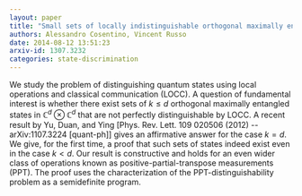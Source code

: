 ```yaml
---
layout: paper
title: "Small sets of locally indistinguishable orthogonal maximally entangled states"
authors: Alessandro Cosentino, Vincent Russo
date: 2014-08-12 13:51:23
arxiv-id: 1307.3232
categories: state-discrimination
---
```


We study the problem of distinguishing quantum states using local operations
and classical communication (LOCC). A question of fundamental interest is
whether there exist sets of $k \leq d$ orthogonal maximally entangled states in
$\mathbb{C}^{d}\otimes\mathbb{C}^{d}$ that are not perfectly distinguishable by
LOCC. A recent result by Yu, Duan, and Ying [Phys. Rev. Lett. 109 020506 (2012)
-- arXiv:1107.3224 [quant-ph]] gives an affirmative answer for the case $k =
d$. We give, for the first time, a proof that such sets of states indeed exist
even in the case $k < d$. Our result is constructive and holds for an even
wider class of operations known as positive-partial-transpose measurements
(PPT). The proof uses the characterization of the PPT-distinguishability
problem as a semidefinite program.